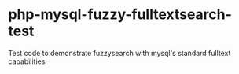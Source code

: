 php-mysql-fuzzy-fulltextsearch-test
===================================

Test code to demonstrate fuzzysearch with mysql's standard fulltext capabilities
